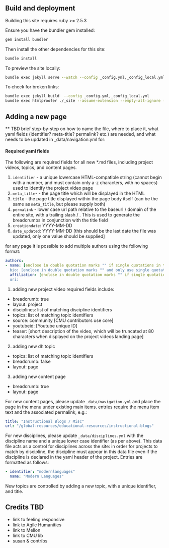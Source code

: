 ## Build and deployment

Building this site requires ruby >= 2.5.3

Ensure you have the bundler gem installed:

```sh
gem install bundler
```

Then install the other dependencies for this site:

```sh
bundle install
```

To preview the site locally:

```sh
bundle exec jekyll serve --watch --config _config.yml,_config_local.yml
```

To check for broken links:

```sh
bundle exec jekyll build  --config _config.yml,_config_local.yml
bundle exec htmlproofer ./_site --assume-extension --empty-alt-ignore --timeframe '30d' --allow-hash-href
```

## Adding a new page

** TBD brief step-by-step on how to name the file, where to place it, what yaml fields (identifier? meta-title? permalink? etc.) are needed, and what needs to be updated in _data/navigation.yml for:

#### Required yaml fields

The following are required fields for all new *.md files, including project videos, topics, and content pages.

1. `identifier` - a unique lowercase HTML-compatible string (cannot begin with a number, and must contain only a-z characters, with no spaces) used to identify the project video page
2. `meta_title`- - the page title which will be displayed in the HTML <head>
3. `title` - the page title displayed within the page body itself (can be the same as `meta_title`, but please supply both)
4. `permalink` - lower case url path relative to the baseurl / domain of the entire site, with a trailing slash / . This is used to generate the breadcrumbs in conjunction with the title field
5. `creationdate`: YYYY-MM-DD
6. `date_updated`: YYYY-MM-DD [this should be the last date the file was updated, only one value should be supplied]

for any page it is possible to add multiple authors using the following format:

```yaml
authors:
- name: [enclose in double quotation marks "" if single quotations in the text ']
  bio: [enclose in double quotation marks "" and only use single quotations in the text ']
  affiliation: [enclose in double quotation marks "" if single quotations in the text ']
  uri:
```

1. adding new project video
  required fields include:
  - breadcrumb: true
  - layout: project
  - disciplines: list of matching discipline identifiers
  - topics: list of matching topic identifiers
  - source: community [CMU contributors use core]
  - youtubeid: [Youtube unique ID]
  - teaser: [short description of the video, which will be truncated at 80 characters when displayed on the project videos landing page]
2. adding new dh topic
  - topics: list of matching topic identifiers
  - breadcrumb: false
  - layout: page
3. adding new content page
  - breadcrumb: true
  - layout: page

For new content pages, please update `_data/navigation.yml` and place the page in the menu under existing main items. entries require the menu item text and the associated permalink, e.g.:

```yaml
title: "Instructional Blogs / Misc"
url: "/global-resources/educational-resources/instructional-blogs"
```

For new disciplines, please update `_data/disciplines.yml` with the discipline name and a unique lower case identifier (as per above). This data file acts as a control for disciplines across the site: in order for projects to match by discipline, the discipline must appear in this data file even if the discipline is declared in the yaml header of the project. Entries are formatted as follows:

```yaml
- identifier: "modernlanguages"
  name: "Modern Languages"
```

New topics are controlled by adding a new topic, with a unique identifier, and title.

## Credits TBD

- link to feeling responsive
- link to Agile Humanities
- link to Mellon
- link to CMU lib
- susan & contribs
